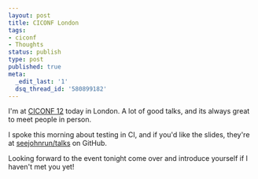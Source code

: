 ```yaml
---
layout: post
title: CICONF London
tags:
- ciconf
- Thoughts
status: publish
type: post
published: true
meta:
  _edit_last: '1'
  dsq_thread_id: '580899182'
---
```

I'm at <a href="http://www.ciconf.com/">CICONF  12</a> today in London. A lot of good talks, and its always great to meet people in person.

I spoke this morning about testing in CI, and if you'd like the slides, they're at <a href="https://github.com/seejohnrun/talks">seejohnrun/talks</a> on GitHub.

Looking forward to the event tonight   come over and introduce yourself if I haven't met you yet!
